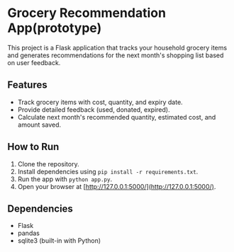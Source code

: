 # Grocery Recommendation App(prototype)

This project is a Flask application that tracks your household grocery items and generates recommendations for the next month's shopping list based on user feedback.

## Features
- Track grocery items with cost, quantity, and expiry date.
- Provide detailed feedback (used, donated, expired).
- Calculate next month's recommended quantity, estimated cost, and amount saved.

## How to Run
1. Clone the repository.
2. Install dependencies using `pip install -r requirements.txt`.
3. Run the app with `python app.py`.
4. Open your browser at [http://127.0.0.1:5000/](http://127.0.0.1:5000/).

## Dependencies
- Flask
- pandas
- sqlite3 (built-in with Python)

